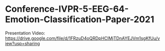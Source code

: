 # Conference-IVPR-5-EEG-64-Emotion-Classification-Paper-2021

Presentation Video:
https://drive.google.com/file/d/1FRzuD4oQRDpHClMjTDnAYEJVm1sgKfUu/view?usp=sharing  
